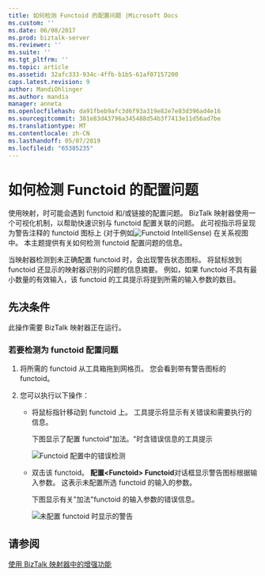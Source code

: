 ```yaml
---
title: 如何检测 Functoid 的配置问题 |Microsoft Docs
ms.custom: ''
ms.date: 06/08/2017
ms.prod: biztalk-server
ms.reviewer: ''
ms.suite: ''
ms.tgt_pltfrm: ''
ms.topic: article
ms.assetid: 32afc333-934c-4ffb-b1b5-61af07157200
caps.latest.revision: 9
author: MandiOhlinger
ms.author: mandia
manager: anneta
ms.openlocfilehash: da91fbeb9afc3d6f93a319e82e7e83d396ad4e16
ms.sourcegitcommit: 381e83d43796a345488d54b3f7413e11d56ad7be
ms.translationtype: MT
ms.contentlocale: zh-CN
ms.lasthandoff: 05/07/2019
ms.locfileid: "65385235"
---
```

# <a name="how-to-detect-configuration-issues-for-a-functoid"></a>如何检测 Functoid 的配置问题
使用映射，时可能会遇到 functoid 和/或链接的配置问题。 BizTalk 映射器使用一个可视化机制，以帮助快速识别与 functoid 配置关联的问题。 此可视指示将呈现为警告注释的 functoid 图标上 (对于例如![Functoid IntelliSense](../core/media/mapper-functoidintellisense.gif "Mapper_FunctoidIntelliSense")) 在关系视图中。 本主题提供有关如何检测 functoid 配置问题的信息。  
  
 当映射器检测到未正确配置 functoid 时，会出现警告状态图标。 将鼠标放到 functoid 还显示的映射器识别的问题的信息摘要。 例如，如果 functoid 不具有最小数量的有效输入，该 functoid 的工具提示将提到所需的输入参数的数目。  
  
## <a name="prerequisites"></a>先决条件  
 此操作需要 BizTalk 映射器正在运行。  
  
### <a name="to-detect-configuration-issues-for-a-functoid"></a>若要检测为 functoid 配置问题  
  
1.  将所需的 functoid 从工具箱拖到网格页。 您会看到带有警告图标的 functoid。  
  
2.  您可以执行以下操作：  
  
    -   将鼠标指针移动到 functoid 上。 工具提示将显示有关错误和需要执行的信息。  
  
         下图显示了配置 functoid"加法。"时含错误信息的工具提示  
  
         ![Functoid 配置中的错误检测](../core/media/errordetectionfunctoid.gif "ErrorDetectionFunctoid")  
  
    -   双击该 functoid。 **配置\<Functoid\> Functoid**对话框显示警告图标根据输入参数。 这表示未配置所选 functoid 的输入的参数。  
  
         下图显示有关"加法"functoid 的输入参数的错误信息。  
  
         ![未配置 functoid 时显示的警告](../core/media/configure-input-parameters-warningicon.gif "Configure_input_parameters_WarningIcon")  
  
## <a name="see-also"></a>请参阅  
 [使用 BizTalk 映射器中的增强功能](../core/using-enhanced-features-in-biztalk-mapper.md)